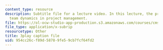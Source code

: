 ```yaml
---
content_type: resource
description: Subtitle file for a lecture video. In this lecture, the professors discuss
  team dynamics in project management.
file: https://ol-ocw-studio-app-production.s3.amazonaws.com/courses/cms-611j-creating-video-games-fall-2014/954cc26cf89d58789fe59cb7fcf64fd2_Av9sFr_NsBU.vtt
file_type: application/x-subrip
resourcetype: Other
title: 3play caption file
uid: 954cc26c-f89d-5878-9fe5-9cb7fcf64fd2
---
```

